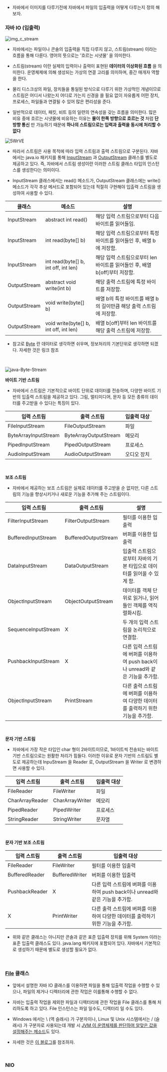 - 자바에서 이미지를 다루기전에 자바에서 파일의 입출력을 어떻게 다루는지 정의 해보자.

### 자바 IO (입출력)

![img_c_stream](https://user-images.githubusercontent.com/50399804/118989209-d0065c00-b9bc-11eb-950c-22092a35848a.png)

- 자바에서는 파일이나 콘솔의 입출력을 직접 다루지 않고, 스트림(stream) 이라는 흐름을 통해 다룬다. 영어의 뜻으로는 '흐르는 시냇물' 을 의미한다.

- 스트림(stream) 이란 실제의 입력이나 출력이 표현된 **데이터의 이상화된 흐름** 을 의미한다. 운영체제에 의해 생성되는 가상의 연결 고리를 의미하며, 중간 매개자 역할을 한다.

- 물리 디스크상의 파일, 장치들을 통일된 방식으로 다루기 위한 가상적인 개념이므로 스트림은 어디서 나왔는지 어디로 가는지 신경을 쓸 필요 없이 자유롭게 어떤 장치, 프로세스, 파일들과 연결될 수 있어 많은 편리성을 준다.

- 일반적으로 데이터, 패킷, 비트 등의 일련의 연속성을 갖는 흐름을 의미한다. 많은 비유 중에 흐르는 시냇물에 비유하는 이유는 **물이 한쪽 방향으로 흐르는 것** 처럼 **단방향 통신** 만 가능하기 때문에 **하나의 스트림으로는 입력과 출력을 동시에 처리할 수 없다**

![5WrVE](https://user-images.githubusercontent.com/50399804/118990406-d2b58100-b9bd-11eb-9905-6f969a8280bd.png)

- 따라서 스트림은 사용 목적에 따라 입력 스트림과 출력 스트림으로 구분된다. 자바에서는 java.io 패키지를 통해 [InputStream](https://docs.oracle.com/javase/8/docs/api/java/io/InputStream.html) 과 [OutputStream](https://docs.oracle.com/javase/8/docs/api/java/io/OutputStream.html) 클래스를 별도로 제공하고 있다. 즉, 자바에서 스트림 생성이란 이러한 스트림 클래스 타입의 인스턴스를 생성한다는 의미이다.

- InputStream 클래스에서는 read() 메소드가, OutputStream 클래스에는 write() 메소드가 각각 추상 메서드로 포함되어 있는데 적절히 구현해야 입출력 스트림을 생성하여 사용할 수 있다.

| 클래스       | 메소드                                 | 설명                                                                       |
| ------------ | -------------------------------------- | -------------------------------------------------------------------------- |
| InputStream  | abstract int read()                    | 해당 입력 스트림으로부터 다음 바이트를 읽어들임.                           |
| InputStream  | int read(byte[] b)                     | 해당 입력 스트림으로부터 특정 바이트를 읽어들인 후, 배열 b에 저장함.       |
| InputStream  | int read(byte[] b, int off, int len)   | 해당 입력 스트림으로부터 len 바이트를 읽어들인 후, 배열 b[off]부터 저장함. |
| OutputStream | abstract void write(int b)             | 해당 출력 스트림에 특정 바이트를 저장함.                                   |
| OutputStream | void write(byte[] b)                   | 배열 b의 특정 바이트를 배열 b의 길이만큼 해당 출력 스트림에 저장함.        |
| OutputStream | void write(byte[] b, int off, int len) | 배열 b[off]부터 len 바이트를 해당 출력 스트림에 저장함.                    |

- 참고로 [Byte](https://namu.wiki/w/%EB%B0%94%EC%9D%B4%ED%8A%B8) 란 데이터로 생각하면 쉬우며, 정보처리의 기본단위로 생각하면 되겠다. 자세한 것은 링크 참조

<br>

![java-Byte-Stream](https://user-images.githubusercontent.com/50399804/118994725-88360380-b9c1-11eb-8ddd-90d686efe9dc.png)

**바이트 기반 스트림**

- 자바에서 스트림은 기본적으로 바이트 단위로 데이터를 전송하며, 다양한 바이트 기반의 입출력 스트림을 제공하고 있다. 그림, 멀티미디어, 문자 등 모든 종류의 데이터를 주고받을 수 있다는 특징이 있다.

| 입력 스트림          | 출력 스트림           | 입출력 대상 |
| -------------------- | --------------------- | ----------- |
| FileInputStream      | FileOutputStream      | 파일        |
| ByteArrayInputStream | ByteArrayOutputStream | 메모리      |
| PipedInputStream     | PipedOutputStream     | 프로세스    |
| AudioInputStream     | AudioOutputStream     | 오디오 장치 |

<br>

**보조 스트림**

- 자바에서 제공하는 보조 스트림은 실제로 데이터를 주고받을 순 없지만, 다른 스트림의 기능을 향상시키거나 새로운 기능을 추가해 주는 스트림이다.

| 입력 스트림         | 출력 스트림          | 설명                                                                            |
| ------------------- | -------------------- | ------------------------------------------------------------------------------- |
| FilterInputStream   | FilterOutputStream   | 필터를 이용한 입출력                                                            |
| BufferedInputStream | BufferedOutputStream | 버퍼를 이용한 입출력                                                            |
| DataInputStream     | DataOutputStream     | 입출력 스트림으로부터 자바의 기본 타입으로 데이터를 읽어올 수 있게 함.          |
| ObjectInputStream   | ObjectOutputStream   | 데이터를 객체 단위로 읽거나, 읽어 들인 객체를 역직렬화시킴.                     |
| SequenceInputStream | X                    | 두 개의 입력 스트림을 논리적으로 연결함.                                        |
| PushbackInputStream | X                    | 다른 입력 스트림에 버퍼를 이용하여 push back이나 unread와 같은 기능을 추가함.   |
| ObjectInputStream   | PrintStream          | 다른 출력 스트림에 버퍼를 이용하여 다양한 데이터를 출력하기 위한 기능을 추가함. |

<br>

**문자 기반 스트림**

- 자바에서 가장 작은 타입인 char 형이 2바이트이므로, 1바이트씩 전송되는 바이트 기반 스트림으로는 원활한 처리가 힘들다. 이러한 이유로 문자 기반의 스트림도 별도로 제공하는데 InpuStream 을 Reader 로, OutputStream 을 Writer 로 변경하면 사용할 수 있다.

| 입력 스트림     | 출력 스트림     | 입출력 대상 |
| --------------- | --------------- | ----------- |
| FileReader      | FileWriter      | 파일        |
| CharArrayReader | CharArrayWriter | 메모리      |
| PipedReader     | PipedWriter     | 프로세스    |
| StringReader    | StringWriter    | 문자열      |

<br>

**문자 기반 보조 스트림**

| 입력 스트림    | 출력 스트림    | 입출력 대상                                                                     |
| -------------- | -------------- | ------------------------------------------------------------------------------- |
| FileReader     | FileWriter     | 필터를 이용한 입출력                                                            |
| BufferedReader | BufferedWriter | 버퍼를 이용한 입출력                                                            |
| PushbackReader | X              | 다른 입력 스트림에 버퍼를 이용하여 push back이나 unread와 같은 기능을 추가함.   |
| X              | PrintWriter    | 다른 출력 스트림에 버퍼를 이용하여 다양한 데이터를 출력하기 위한 기능을 추가함. |

- 위와 같은 클래스는 아니지만 콘솔과 같은 표준 입출력 장치를 위해 System 이라는 표준 입출력 클래스도 있다. java.lang 패키지에 포함되어 있다. 자바에서 기본적으로 생성하기 때문에 별도로 생성할 필요가 없다.

<br>

### [File](https://docs.oracle.com/javase/8/docs/api/java/io/File.html) 클래스

- 앞에서 설명한 자바 IO 클래스를 이용하면 파일을 통해 입출력 작업을 수행할 수 있으나, 파일의 제거나 디렉터리에 관한 작업은 이를통해 수행할 수 없다.

- 자바는 입출력 작업을 제외한 파일과 디렉터리에 관한 작업을 File 클래스를 통해 처리하도록 하고 있다. File 인스턴스는 파일 일수도, 디렉터리 일 수도 있다.

- Windows 에서는 \ (역 슬래시) 가 구분자이나, Linux 및 Unix 시스템에서는 / (슬래시) 가 구분자로 사용되는데 개발 시 [JVM 이 운영체제를 판단하여 알맞은 값을 설정해주는 메소드](https://docs.oracle.com/javase/8/docs/api/java/io/File.html#separator)도 있다.

- 자세한 것은 [이 블로그](https://dololak.tistory.com/436?category=636500)를 참조하자.

<br>

### NIO
